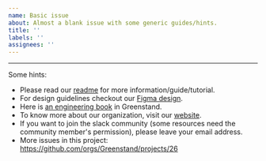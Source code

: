 ```yaml
---
name: Basic issue
about: Almost a blank issue with some generic guides/hints.
title: ''
labels: ''
assignees: ''
---
```


---

Some hints:

- Please read our [readme](https://github.com/Greenstand/treetracker-web-map-client#treetracker-web) for more information/guide/tutorial.
- For design guidelines checkout our [Figma design](https://www.figma.com/file/XdYFdjlsHvxehlrkPVYq0l/Greenstand-Webmap).
- Here is [an engineering book](https://greenstand.gitbook.io/engineering/) in Greenstand.
- To know more about our organization, visit our [website](https://greenstand.org).
- If you want to join the slack community (some resources need the community member's permission), please leave your email address.
- More issues in this project: https://github.com/orgs/Greenstand/projects/26
